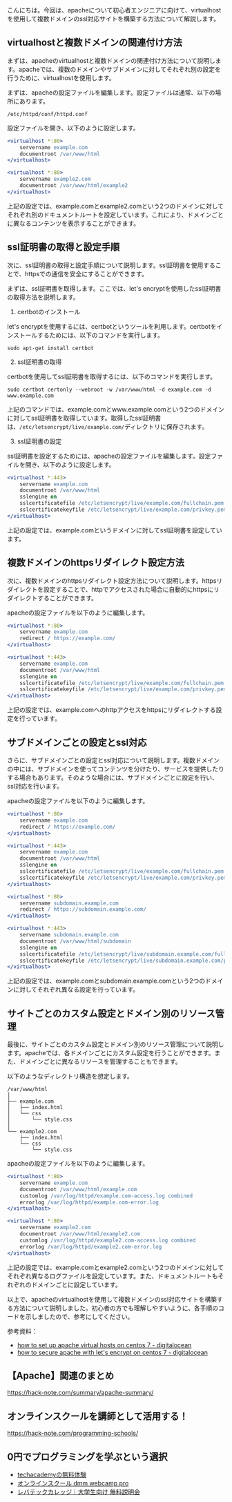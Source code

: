 <!--
title:   【apache】virtualhostを使用して複数ドメインのssl対応サイトを構築する方法
tags:    __%%_tags_%%__
id:      af3478c05516cf1135e5
private: false
-->


こんにちは。今回は、apacheについて初心者エンジニアに向けて、virtualhostを使用して複数ドメインのssl対応サイトを構築する方法について解説します。

## virtualhostと複数ドメインの関連付け方法

まずは、apacheのvirtualhostと複数ドメインの関連付け方法について説明します。apacheでは、複数のドメインやサブドメインに対してそれぞれ別の設定を行うために、virtualhostを使用します。

まずは、apacheの設定ファイルを編集します。設定ファイルは通常、以下の場所にあります。

```
/etc/httpd/conf/httpd.conf
```

設定ファイルを開き、以下のように設定します。

```apache
<virtualhost *:80>
    servername example.com
    documentroot /var/www/html
</virtualhost>

<virtualhost *:80>
    servername example2.com
    documentroot /var/www/html/example2
</virtualhost>
```

上記の設定では、example.comとexample2.comという2つのドメインに対してそれぞれ別のドキュメントルートを設定しています。これにより、ドメインごとに異なるコンテンツを表示することができます。

## ssl証明書の取得と設定手順

次に、ssl証明書の取得と設定手順について説明します。ssl証明書を使用することで、httpsでの通信を安全にすることができます。

まずは、ssl証明書を取得します。ここでは、let's encryptを使用したssl証明書の取得方法を説明します。

1. certbotのインストール

let's encryptを使用するには、certbotというツールを利用します。certbotをインストールするためには、以下のコマンドを実行します。

```
sudo apt-get install certbot
```

2. ssl証明書の取得

certbotを使用してssl証明書を取得するには、以下のコマンドを実行します。

```
sudo certbot certonly --webroot -w /var/www/html -d example.com -d www.example.com
```

上記のコマンドでは、example.comとwww.example.comという2つのドメインに対してssl証明書を取得しています。取得したssl証明書は、`/etc/letsencrypt/live/example.com/`ディレクトリに保存されます。

3. ssl証明書の設定

ssl証明書を設定するためには、apacheの設定ファイルを編集します。設定ファイルを開き、以下のように設定します。

```apache
<virtualhost *:443>
    servername example.com
    documentroot /var/www/html
    sslengine on
    sslcertificatefile /etc/letsencrypt/live/example.com/fullchain.pem
    sslcertificatekeyfile /etc/letsencrypt/live/example.com/privkey.pem
</virtualhost>
```

上記の設定では、example.comというドメインに対してssl証明書を設定しています。

## 複数ドメインのhttpsリダイレクト設定方法

次に、複数ドメインのhttpsリダイレクト設定方法について説明します。httpsリダイレクトを設定することで、httpでアクセスされた場合に自動的にhttpsにリダイレクトすることができます。

apacheの設定ファイルを以下のように編集します。

```apache
<virtualhost *:80>
    servername example.com
    redirect / https://example.com/
</virtualhost>

<virtualhost *:443>
    servername example.com
    documentroot /var/www/html
    sslengine on
    sslcertificatefile /etc/letsencrypt/live/example.com/fullchain.pem
    sslcertificatekeyfile /etc/letsencrypt/live/example.com/privkey.pem
</virtualhost>
```

上記の設定では、example.comへのhttpアクセスをhttpsにリダイレクトする設定を行っています。

## サブドメインごとの設定とssl対応

さらに、サブドメインごとの設定とssl対応について説明します。複数ドメインの中には、サブドメインを使ってコンテンツを分けたり、サービスを提供したりする場合もあります。そのような場合には、サブドメインごとに設定を行い、ssl対応を行います。

apacheの設定ファイルを以下のように編集します。

```apache
<virtualhost *:80>
    servername example.com
    redirect / https://example.com/
</virtualhost>

<virtualhost *:443>
    servername example.com
    documentroot /var/www/html
    sslengine on
    sslcertificatefile /etc/letsencrypt/live/example.com/fullchain.pem
    sslcertificatekeyfile /etc/letsencrypt/live/example.com/privkey.pem
</virtualhost>

<virtualhost *:80>
    servername subdomain.example.com
    redirect / https://subdomain.example.com/
</virtualhost>

<virtualhost *:443>
    servername subdomain.example.com
    documentroot /var/www/html/subdomain
    sslengine on
    sslcertificatefile /etc/letsencrypt/live/subdomain.example.com/fullchain.pem
    sslcertificatekeyfile /etc/letsencrypt/live/subdomain.example.com/privkey.pem
</virtualhost>
```

上記の設定では、example.comとsubdomain.example.comという2つのドメインに対してそれぞれ異なる設定を行っています。

## サイトごとのカスタム設定とドメイン別のリソース管理

最後に、サイトごとのカスタム設定とドメイン別のリソース管理について説明します。apacheでは、各ドメインごとにカスタム設定を行うことができます。また、ドメインごとに異なるリソースを管理することもできます。

以下のようなディレクトリ構造を想定します。

```
/var/www/html
│
├── example.com
│   ├── index.html
│   └── css
│       └── style.css
│
└── example2.com
    ├── index.html
    └── css
        └── style.css
```

apacheの設定ファイルを以下のように編集します。

```apache
<virtualhost *:80>
    servername example.com
    documentroot /var/www/html/example.com
    customlog /var/log/httpd/example.com-access.log combined
    errorlog /var/log/httpd/example.com-error.log
</virtualhost>

<virtualhost *:80>
    servername example2.com
    documentroot /var/www/html/example2.com
    customlog /var/log/httpd/example2.com-access.log combined
    errorlog /var/log/httpd/example2.com-error.log
</virtualhost>
```

上記の設定では、example.comとexample2.comという2つのドメインに対してそれぞれ異なるログファイルを設定しています。また、ドキュメントルートもそれぞれのドメインごとに設定しています。

以上で、apacheのvirtualhostを使用して複数ドメインのssl対応サイトを構築する方法について説明しました。初心者の方でも理解しやすいように、各手順のコードを示しましたので、参考にしてください。

参考資料：
- [how to set up apache virtual hosts on centos 7 - digitalocean](https://www.digitalocean.com/community/tutorials/how-to-set-up-apache-virtual-hosts-on-centos-7)
- [how to secure apache with let's encrypt on centos 7 - digitalocean](https://www.digitalocean.com/community/tutorials/how-to-secure-apache-with-let-s-encrypt-on-centos-7)



## 【Apache】関連のまとめ
https://hack-note.com/summary/apache-summary/



## オンラインスクールを講師として活用する！
https://hack-note.com/programming-schools/



## 0円でプログラミングを学ぶという選択
- [techacademyの無料体験](//af.moshimo.com/af/c/click?a_id=2612475&amp;p_id=1555&amp;pc_id=2816&amp;pl_id=22706&amp;url=https%3a%2f%2ftechacademy.jp%2fhtmlcss-trial%3futm_source%3dmoshimo%26utm_medium%3daffiliate%26utm_campaign%3dtextad)
- [オンラインスクール dmm webcamp pro](//af.moshimo.com/af/c/click?a_id=2612482&amp;p_id=1363&amp;pc_id=2297&amp;pl_id=39999&amp;guid=on)
- [レバテックカレッジ｜大学生向け 無料説明会](//af.moshimo.com/af/c/click?a_id=4071793&p_id=3198&pc_id=7488&pl_id=41848)
